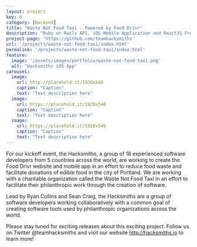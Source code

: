 ```yaml
---
layout: project
key: 0
category: [Backend]
title: "Waste Not Food Taxi - Powered by Food Drivr"
description: "Ruby on Rails API, iOS Mobile Application and ReactJS Frontend Web Application"
project-page: 'https://github.com/teamhacksmiths'
url: '/projects/waste-not-food-taxi/index.html'
permalink: '/projects/waste-not-food-taxi/index.html'
feature:
  image: '/assets/images/portfolio/waste-not-food-taxi.png'
  alt: "Hacksmiths iOS App"
carousel:
  image:
    url: http://placehold.it/1920x540
    caption: "Caption"
    text: "Text description here"
  image:
    url: https://placehold.it/1920x540
    caption: "Caption"
    text: "Text description here"
  image:
    url: https://placehold.it/1920x540
    caption: "Caption"
    text: "Text description here"
---
```


For our kickoff event, the Hacksmiths, a group of 18 experienced software developers from 5 countries across the world, are working to create the Food Drivr website and mobile app in an effort to reduce food waste and facilitate donations of edible food in the city of Portland.  We are working with a charitable organization called the Waste Not Food Taxi in an effort to facilitate their philanthropic work through the creation of software.

Lead by Ryan Collins and Sean Craig, the Hacksmiths are a group of software developers working collaboratively with a common goal of creating software tools used by philanthropic organizations across the world.

Please stay tuned for exciting releases about this exciting project.  Follow us on Twitter @teamhacksmiths and visit our website http://hacksmiths.io to learn more!
